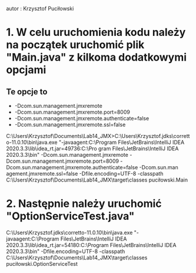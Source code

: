 autor : Krzysztof Puciłowski
# 1. W celu uruchomienia kodu należy na początek uruchomić plik "Main.java" z kilkoma dodatkowymi opcjami
## Te opcje to 
* -Dcom.sun.management.jmxremote 
* -Dcom.sun.management.jmxremote.port=8009 
* -Dcom.sun.management.jmxremote.authenticate=false 
* -Dcom.sun.management.jmxremote.ssl=false

C:\Users\Krzysztof\Documents\Lab14_JMX>C:\Users\Krzysztof\.jdks\corretto-11.0.10\bin\java.exe "-javaagent:C:\Program Files\JetBrains\IntelliJ IDEA 2020.3.3\lib\idea_rt.jar=49736:C:\Pro
gram Files\JetBrains\IntelliJ IDEA 2020.3.3\bin" -Dcom.sun.management.jmxremote -Dcom.sun.management.jmxremote.port=8009 -Dcom.sun.management.jmxremote.authenticate=false -Dcom.sun.man
agement.jmxremote.ssl=false -Dfile.encoding=UTF-8 -classpath C:\Users\Krzysztof\Documents\Lab14_JMX\target\classes puciłowski.Main

# 2. Następnie należy uruchomić "OptionServiceTest.java"

C:\Users\Krzysztof\.jdks\corretto-11.0.10\bin\java.exe "-javaagent:C:\Program Files\JetBrains\IntelliJ IDEA 2020.3.3\lib\idea_rt.jar=54180:C:\Program Files\JetBrains\IntelliJ IDEA 2020.3.3\bin" -Dfile.encoding=UTF-8 -classpath C:\Users\Krzysztof\Documents\Lab14_JMX\target\classes puciłowski.OptionServiceTest
